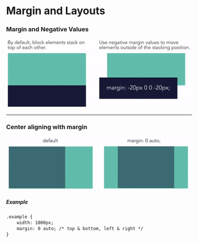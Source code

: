 # Margin and Layouts

### Margin and Negative Values

<img src="image1.png" width="600">

---

### Center aligning with margin

<img src="image2.png" width="600">

##### Example

```
.example {
    width: 1000px;
    margin: 0 auto; /* top & bottom, left & right */
}
```
